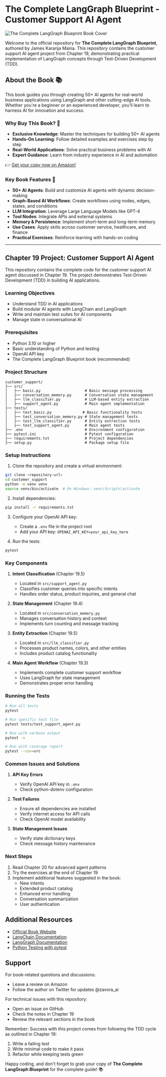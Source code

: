 # The Complete LangGraph Blueprint - Customer Support AI Agent

<img src="/api/placeholder/400/320" alt="The Complete LangGraph Blueprint Book Cover" />

Welcome to the official repository for **The Complete LangGraph Blueprint**, authored by James Karanja Maina. This repository contains the customer support AI agent project from Chapter 19, demonstrating practical implementation of LangGraph concepts through Test-Driven Development (TDD).

## About the Book 📚

This book guides you through creating 50+ AI agents for real-world business applications using LangGraph and other cutting-edge AI tools. Whether you're a beginner or an experienced developer, you'll learn to harness AI for innovation and success.

### Why Buy This Book? 🎯

- **Exclusive Knowledge**: Master the techniques for building 50+ AI agents
- **Hands-On Learning**: Follow detailed examples and exercises step by step
- **Real-World Applications**: Solve practical business problems with AI
- **Expert Guidance**: Learn from industry experience in AI and automation

👉 [Get your copy now on Amazon!](https://www.amazon.com/Complete-LangGraph-Blueprint-Business-Success-ebook/dp/B0DP69QV7K)

### Key Book Features 🚀

- **50+ AI Agents**: Build and customize AI agents with dynamic decision-making
- **Graph-Based AI Workflows**: Create workflows using nodes, edges, states, and conditions
- **LLM Integration**: Leverage Large Language Models like GPT-4
- **Tool Nodes**: Integrate APIs and external systems
- **Memory & Persistence**: Implement short-term and long-term memory
- **Use Cases**: Apply skills across customer service, healthcare, and finance
- **Practical Exercises**: Reinforce learning with hands-on coding

---

## Chapter 19 Project: Customer Support AI Agent

This repository contains the complete code for the customer support AI agent discussed in Chapter 19. The project demonstrates Test-Driven Development (TDD) in building AI applications.

### Learning Objectives
- Understand TDD in AI applications
- Build modular AI agents with LangChain and LangGraph
- Write and maintain test suites for AI components
- Manage state in conversational AI

### Prerequisites
- Python 3.10 or higher
- Basic understanding of Python and testing
- OpenAI API key
- The Complete LangGraph Blueprint book (recommended)

### Project Structure
```
customer_support/
├── src/
│   ├── basic.py                    # Basic message processing
│   ├── conversation_memory.py      # Conversation state management
│   ├── llm_classifier.py           # LLM-based entity extraction
│   ├── support_agent.py            # Main agent implementation
├── tests/
│   ├── test_basic.py              # Basic functionality tests
│   ├── test_conversation_memory.py # State management tests
│   ├── test_llm_classifier.py      # Entity extraction tests
│   ├── test_support_agent.py       # Main agent tests
├── .env                            # Environment configuration
├── pytest.ini                      # Pytest configuration
├── requirements.txt                # Project dependencies
├── setup.py                        # Package setup file
```

### Setup Instructions

1. Clone the repository and create a virtual environment:
```bash
git clone <repository-url>
cd customer_support
python -m venv venv
source venv/bin/activate  # On Windows: venv\Scripts\activate
```

2. Install dependencies:
```bash
pip install -r requirements.txt
```

3. Configure your OpenAI API key:
   - Create a `.env` file in the project root
   - Add your API key: `OPENAI_API_KEY=your_api_key_here`

4. Run the tests:
```bash
pytest
```

### Key Components

1. **Intent Classification** (Chapter 19.5)
   - Located in `src/support_agent.py`
   - Classifies customer queries into specific intents
   - Handles order status, product inquiries, and general chat

2. **State Management** (Chapter 19.4)
   - Located in `src/conversation_memory.py`
   - Manages conversation history and context
   - Implements turn counting and message tracking

3. **Entity Extraction** (Chapter 19.5)
   - Located in `src/llm_classifier.py`
   - Processes product names, colors, and other entities
   - Includes product catalog functionality

4. **Main Agent Workflow** (Chapter 19.3)
   - Implements complete customer support workflow
   - Uses LangGraph for state management
   - Demonstrates proper error handling

### Running the Tests

```bash
# Run all tests
pytest

# Run specific test file
pytest tests/test_support_agent.py

# Run with verbose output
pytest -v

# Run with coverage report
pytest --cov=src
```

### Common Issues and Solutions

1. **API Key Errors**
   - Verify OpenAI API key in `.env`
   - Check python-dotenv configuration

2. **Test Failures**
   - Ensure all dependencies are installed
   - Verify internet access for API calls
   - Check OpenAI model availability

3. **State Management Issues**
   - Verify state dictionary keys
   - Check message history maintenance

### Next Steps

1. Read Chapter 20 for advanced agent patterns
2. Try the exercises at the end of Chapter 19
3. Implement additional features suggested in the book:
   - New intents
   - Extended product catalog
   - Enhanced error handling
   - Conversation summarization
   - User authentication

## Additional Resources

- [Official Book Website](https://www.amazon.com/Complete-LangGraph-Blueprint-Business-Success-ebook/dp/B0DP69QV7K)
- [LangChain Documentation](https://python.langchain.com/docs/get_started/introduction)
- [LangGraph Documentation](https://python.langchain.com/docs/langgraph)
- [Python Testing with pytest](https://docs.pytest.org/en/stable/)

## Support

For book-related questions and discussions:
- Leave a review on Amazon
- Follow the author on Twitter for updates @zavora_ai

For technical issues with this repository:
- Open an issue on GitHub
- Check the notes in Chapter 19
- Review the relevant sections in the book

Remember: Success with this project comes from following the TDD cycle as outlined in Chapter 19:
1. Write a failing test
2. Write minimal code to make it pass
3. Refactor while keeping tests green

Happy coding, and don't forget to grab your copy of **The Complete LangGraph Blueprint** for the complete guide! 📚
